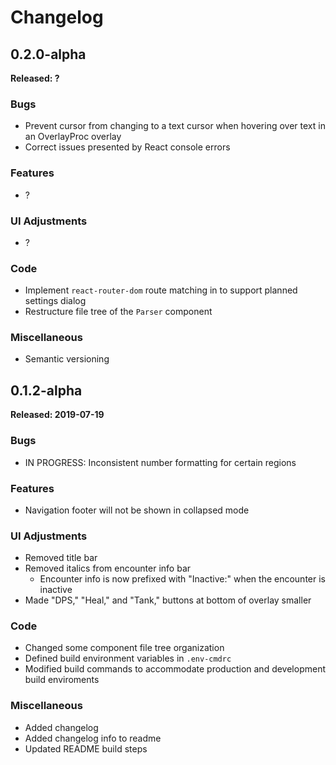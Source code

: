 # Changelog

## 0.2.0-alpha

**Released: ?**

### Bugs
- Prevent cursor from changing to a text cursor when hovering over text in an OverlayProc overlay
- Correct issues presented by React console errors

### Features
- ?

### UI Adjustments
- ?

### Code
- Implement `react-router-dom` route matching in to support planned settings dialog
- Restructure file tree of the `Parser` component

### Miscellaneous
- Semantic versioning

## 0.1.2-alpha

**Released: 2019-07-19**

### Bugs
- IN PROGRESS: Inconsistent number formatting for certain regions

### Features
- Navigation footer will not be shown in collapsed mode

### UI Adjustments
- Removed title bar
- Removed italics from encounter info bar
    - Encounter info is now prefixed with "Inactive:" when the encounter is inactive
- Made "DPS," "Heal," and "Tank," buttons at bottom of overlay smaller

### Code
- Changed some component file tree organization
- Defined build environment variables in `.env-cmdrc`
- Modified build commands to accommodate production and development build enviroments

### Miscellaneous
- Added changelog
- Added changelog info to readme
- Updated README build steps